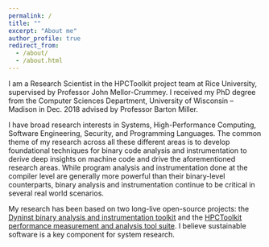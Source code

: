 ```yaml
---
permalink: /
title: ""
excerpt: "About me"
author_profile: true
redirect_from: 
  - /about/
  - /about.html
---
```


I am a Research Scientist in the HPCToolkit project team at Rice University, supervised by Professor John Mellor-Crummey. I received my PhD degree from the Computer Sciences Department, University of Wisconsin – Madison in Dec. 2018 advised by Professor Barton Miller.

I have broad research interests in Systems, High-Performance Computing, Software Engineering, Security, and Programming Languages.
The common theme of my research across all these different areas
is to develop foundational techniques for binary code analysis and instrumentation
to derive deep insights on machine code and drive the aforementioned research areas.
While program analysis and instrumentation done at the compiler level are generally more powerful
than their binary-level counterparts,
binary analysis and instrumentation continue to be critical in several real world scenarios.

My research has been based on two long-live open-source projects:
the [Dyninst binary analysis and instrumentation toolkit](https://github.com/dyninst/dyninst) and
the [HPCToolkit performance measurement and analysis tool suite](https://github.com/HPCToolkit/hpctoolkit).
I believe sustainable software is a key component for system research.
